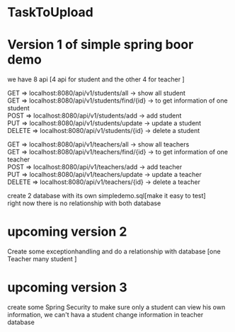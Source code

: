 # TaskToUpload

# Version 1 of simple spring boor demo
we have 8 api [4 api for student and the other 4 for teacher ]

GET => localhost:8080/api/v1/students/all -> show all student <br />
GET => localhost:8080/api/v1/students/find/{id} -> to get information of one student <br />
POST => localhost:8080/api/v1/students/add -> add  student <br />
PUT => localhost:8080/api/v1/students/update -> update a student <br />
DELETE => localhost:8080/api/v1/students/{id} -> delete a student <br />


GET => localhost:8080/api/v1/teachers/all -> show all teachers <br />
GET => localhost:8080/api/v1/teachers/find/{id} -> to get information of one teacher <br />
POST => localhost:8080/api/v1/teachers/add -> add  teacher <br />
PUT => localhost:8080/api/v1/teachers/update -> update a teacher <br />
DELETE => localhost:8080/api/v1/teachers/{id} -> delete a teacher <br />


create 2 database with its own simpledemo.sql[make it easy to test] <br />
right now there is no relationship with both database

# upcoming version 2
 Create some exceptionhandling and do a relationship with database [one Teacher many student ]
 
 # upcoming version 3
  create some Spring Security to make sure only a student can view his own information, 
  we can't hava a student change information in teacher database
